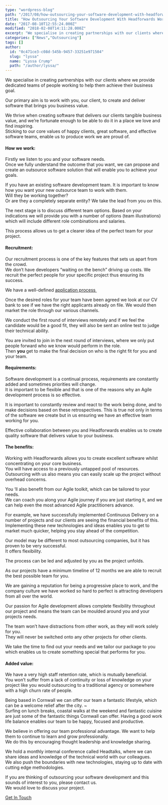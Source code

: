 ```yaml
---
type: "wordpress-blog"
path: "/2017/08/how-outsourcing-your-software-development-with-headforwards-works"
title: "How Outsourcing Your Software Development With Headforwards Works"
date: "2017-08-10T12:55:24.000Z"
modified: "2018-02-08T14:11:28.000Z"
excerpt: "We specialise in creating partnerships with our clients where we provide dedicated teams of people working to help them achieve their business goal. Our primary aim is to work with you, our client, to create and deliver software that brings you business value. We thrive when creating software that delivers our clients tangible business value, …"
categories: ["News","Outsourcing"]
tags: []
author:
  id: "0c471ce3-c08d-545b-9457-33251e971504"
  slug: "lyssa"
  name: "Lyssa Crump"
  path: "/author/lyssa/"
---
```

We specialise in creating partnerships with our clients where we provide dedicated teams of people working to help them achieve their business goal.

Our primary aim is to work with you, our client, to create and deliver software that brings you business value.

We thrive when creating software that delivers our clients tangible business value, and we’re fortunate enough to be able to do it in a place we love and find inspiring.  
Sticking to our core values of happy clients, great software, and effective software teams, enable us to produce work we are proud of.

#### How we work:

Firstly we listen to you and your software needs.  
Once we fully understand the outcome that you want, we can propose and create an outsource software solution that will enable you to achieve your goals.

If you have an existing software development team. It is important to know how you want your new outsource team to work with them.  
Will they be working together?  
Or are they a completely separate entity? We take the lead from you on this.

The next stage is to discuss different team options. Based on your indications we will provide you with a number of options (team illustrations) which will include different role combinations and salaries.

This process allows us to get a clearer idea of the perfect team for your project.

#### Recruitment:

Our recruitment process is one of the key features that sets us apart from the crowd.  
We don’t have developers “waiting on the bench” driving up costs. We recruit the perfect people for your specific project thus ensuring its success.

We have a well-defined [application process ](https://www.headforwards.com/applying-to-work-at-headforwards/)

Once the desired roles for your team have been agreed we look at our CV bank to see if we have the right applicants already on file. We would then market the role through our various channels.

We conduct the first round of interviews remotely and if we feel the candidate would be a good fit, they will also be sent an online test to judge their technical ability.

You are invited to join in the next round of interviews, where we only put people forward who we know would perform in the role.  
Then **you** get to make the final decision on who is the right fit for you and your team.

#### Requirements:

Software development is a continual process, requirements are constantly added and sometimes priorities will change.  
It is important to be flexible and that is one of the reasons why an Agile development process is so effective.

It is important to constantly review and react to the work being done, and to make decisions based on these retrospectives. This is true not only in terms of the software we create but in us ensuring we have an effective team working for you.

Effective collaboration between you and Headforwards enables us to create quality software that delivers value to your business.

#### The benefits:

Working with Headforwards allows you to create excellent software whilst concentrating on your core business.  
You will have access to a previously untapped pool of resources.  
Outsourcing with us also means you can easily scale up the project without overhead concerns.

You ‘ll also benefit from our Agile toolkit, which can be tailored to your needs.  
We can coach you along your Agile journey if you are just starting it, and we can help even the most advanced Agile practitioners advance.

For example, we have successfully implemented Continuous Delivery on a number of projects and our clients are seeing the financial benefits of this. Implementing these new technologies and ideas enables you to get to market much quicker, helping you stay ahead of the competition.

Our model may be different to most outsourcing companies, but it has proven to be very successful.  
It offers flexibility.

The process can be led and adjusted by you as the project unfolds.

As our projects have a minimum timeline of 12 months we are able to recruit the best possible team for you.

We are gaining a reputation for being a progressive place to work, and the company culture we have worked so hard to perfect is attracting developers from all over the world.

Our passion for Agile development allows complete flexibility throughout our project and means the team can be moulded around you and your projects needs.

The team won’t have distractions from other work, as they will work solely for you.  
They will never be switched onto any other projects for other clients.

We take the time to find out your needs and we tailor our package to you which enables us to create something special that performs for you.

#### Added value:

We have a very high staff retention rate, which is mutually beneficial.  
You won’t suffer from a lack of continuity or loss of knowledge on your project like you would outsourcing to a traditional agency or somewhere with a high churn rate of people.

Being based in Cornwall we can offer our team a fantastic lifestyle, which can be a welcome relief after the city. ~  
Surfing on lunch breaks, coastal walks at the weekend and fantastic cuisine are just some of the fantastic things Cornwall can offer. Having a good work life balance enables our team to be happy, focused and productive.

We believe in offering our team professional advantage. We want to help them to continue to learn and grow professionally.  
We do this by encouraging thought leadership and knowledge sharing.

We hold a monthly internal conference called Headtalks, where we can share ideas and knowledge of the technical world with our colleagues.  
We also push the boundaries with new technologies, staying up to date with cutting edge methodologies.

If you are thinking of outsourcing your software development and this sounds of interest to you, please contact us.  
We would love to discuss your project.

[Get In Touch](https://www.headforwards.com/contactus/)
